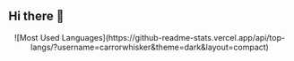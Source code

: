 ## Hi there 👋

<p align="center">
  <a href="![Github Stats](https://github-readme-stats.vercel.app/api?username=carrorwhisker&show_icons=true&theme=dark&count_private=true)"></a>

  </p>
  <p align="center">
![Most Used Languages](https://github-readme-stats.vercel.app/api/top-langs/?username=carrorwhisker&theme=dark&layout=compact)
 </p>


 
<!--
**carrorwhisker/carrorwhisker** is a ✨ _special_ ✨ repository because its `README.md` (this file) appears on your GitHub profile.

Here are some ideas to get you started:

- 🔭 I’m currently working on ...
- 🌱 I’m currently learning ...
- 👯 I’m looking to collaborate on ...
- 🤔 I’m looking for help with ...
- 💬 Ask me about ...
- 📫 How to reach me: ...
- 😄 Pronouns: ...
- ⚡ Fun fact: ...
-->
